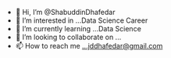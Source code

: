 - 👋 Hi, I’m @ShabuddinDhafedar
- 👀 I’m interested in ...Data Science Career
- 🌱 I’m currently learning ...Data Science
- 💞️ I’m looking to collaborate on ...
- 📫 How to reach me ...jddhafedar@gmail.com

<!---
ShabuddinDhafedar/ShabuddinDhafedar is a ✨ special ✨ repository because its `README.md` (this file) appears on your GitHub profile.
You can click the Preview link to take a look at your changes.
--->
